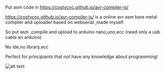 Put asm code in https://costycnc.github.io/avr-compiler-js/

https://costycnc.github.io/avr-compiler-js/ is a online avr asm bare metal compiler and uploader based on webserial ,made myself.

So put asm ,compile and upload to arduino nano,uno,ecc (need only a usb cable an arduino)

No ide,no library,ecc 

Perfect for principiants that not have any knowledge about programming!



![alt text]([https://raw.githubusercontent.com/costycnc/costycnc-toy-rc-car-arduino-ide/refs/heads/master/foto/rc-car.jpeg])
